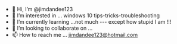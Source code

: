 - 👋 Hi, I’m @jimdandee123
- 👀 I’m interested in ... windows 10 tips-tricks-troubleshooting
- 🌱 I’m currently learning ...not much  ---  except how stupid I am !!!
- 💞️ I’m looking to collaborate on ...
- 📫 How to reach me ... <jimdandee123@hotmail.com>

<!---
jimdandee123/jimdandee123 is a ✨ special ✨ repository because its `README.md` (this file) appears on your GitHub profile.
You can click the Preview link to take a look at your changes.
--->
